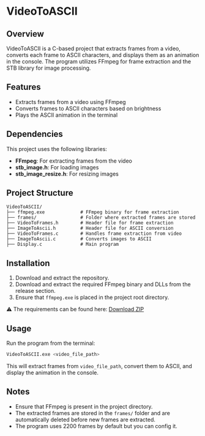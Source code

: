 # VideoToASCII

## Overview
VideoToASCII is a C-based project that extracts frames from a video, converts each frame to ASCII characters, and displays them as an animation in the console. The program utilizes FFmpeg for frame extraction and the STB library for image processing.

## Features
- Extracts frames from a video using FFmpeg
- Converts frames to ASCII characters based on brightness
- Plays the ASCII animation in the terminal

## Dependencies
This project uses the following libraries:
- **FFmpeg**: For extracting frames from the video
- **stb_image.h**: For loading images
- **stb_image_resize.h**: For resizing images

## Project Structure
```
VideoToASCII/
├── ffmpeg.exe             # FFmpeg binary for frame extraction
├── frames/                # Folder where extracted frames are stored
├── VideoToFrames.h        # Header file for frame extraction
├── ImageToAscii.h         # Header file for ASCII conversion
├── VideoToFrames.c        # Handles frame extraction from video
├── ImageToAscii.c         # Converts images to ASCII
├── Display.c              # Main program

```

## Installation
1. Download and extract the repository.
2. Download and extract the required FFmpeg binary and DLLs from the release section.
3. Ensure that `ffmpeg.exe` is placed in the project root directory.
   
⚠️ The requirements can be found here:
[Download ZIP](https://github.com/Ithamarbaron/VideoToAscii/releases)


## Usage
Run the program from the terminal:
```sh
VideoToASCII.exe <video_file_path>
```

This will extract frames from `video_file_path`, convert them to ASCII, and display the animation in the console.

## Notes
- Ensure that FFmpeg is present in the project directory.
- The extracted frames are stored in the `frames/` folder and are automatically deleted before new frames are extracted.
- The program uses 2200 frames by default but you can config it.



